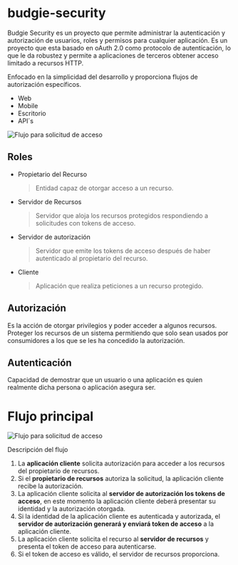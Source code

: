 # budgie-security
Budgie Security es un proyecto que permite administrar la autenticación y autorización de usuarios, roles y permisos para cualquier aplicación. Es un proyecto que esta basado en oAuth 2.0 como protocolo de autenticación, lo que le da robustez y permite a aplicaciones de terceros obtener acceso limitado a recursos HTTP.

Enfocado en la simplicidad del desarrollo y proporciona flujos de autorización específicos.    
- Web
- Mobile
- Escritorio
- API´s


![Flujo para solicitud de acceso](https://s3.amazonaws.com/billers-images/oauth_flow.png "Flujo oAuth")

## Roles
- Propietario del Recurso
    
    > Entidad capaz de otorgar acceso a un recurso.

- Servidor de Recursos

    > Servidor que aloja los recursos protegidos respondiendo a solicitudes con tokens de acceso.

- Servidor de autorización

    > Servidor que emite los tokens de acceso después de haber autenticado al propietario del recurso.

- Cliente

    > Aplicación que realiza peticiones a un recurso protegido.

## Autorización
Es la acción de otorgar privilegios y poder acceder a algunos recursos.
Proteger los recursos de un sistema permitiendo que solo sean usados por consumidores a los que se les ha concedido la autorización.

## Autenticación
Capacidad de demostrar que un usuario o una aplicación es quien realmente dicha persona o aplicación asegura ser.

# Flujo principal
![Flujo para solicitud de acceso](https://s3.amazonaws.com/billers-images/autorization-flow.png "Flujo Principal")

Descripción del flujo
1. La **aplicación cliente** solicita autorización para acceder a los recursos del propietario de recursos.
2. Si el **propietario de recursos** autoriza la solicitud, la aplicación cliente recibe la autorización.
3. La aplicación cliente solicita al **servidor de autorización los tokens de acceso**, en este momento la aplicación cliente deberá presentar su identidad y la autorización otorgada.
4. Si la identidad de la aplicación cliente es autenticada y autorizada, el **servidor de autorización generará y enviará token de acceso** a la aplicación cliente.
5. La aplicación cliente solicita el recurso al **servidor de recursos** y presenta el token de acceso para autenticarse.
6. Si el token de acceso es válido, el servidor de recursos proporciona.
